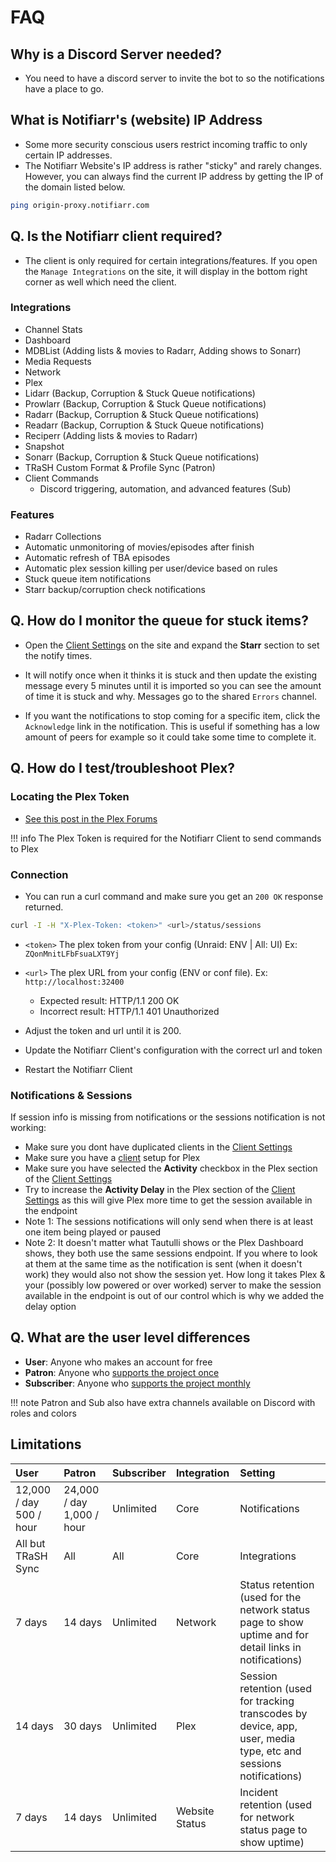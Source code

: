 # FAQ

## Why is a Discord Server needed?

- You need to have a discord server to invite the bot to so the notifications have a place to go.

## What is Notifiarr's (website) IP Address

- Some more security conscious users restrict incoming traffic to only certain IP addresses.
- The Notifiarr Website's IP address is rather "sticky" and rarely changes. However, you can always find the current IP address by getting the IP of the domain listed below.

```bash
ping origin-proxy.notifiarr.com
```

## Q. Is the Notifiarr client required?

- The client is only required for certain integrations/features. If you open the `Manage Integrations` on the site, it will display in the bottom right corner as well which need the client.

### Integrations

- Channel Stats
- Dashboard
- MDBList (Adding lists & movies to Radarr, Adding shows to Sonarr)
- Media Requests
- Network
- Plex
- Lidarr (Backup, Corruption & Stuck Queue notifications)
- Prowlarr (Backup, Corruption & Stuck Queue notifications)
- Radarr (Backup, Corruption & Stuck Queue notifications)
- Readarr (Backup, Corruption & Stuck Queue notifications)
- Reciperr (Adding lists & movies to Radarr)
- Snapshot
- Sonarr (Backup, Corruption & Stuck Queue notifications)
- TRaSH Custom Format & Profile Sync (Patron)
- Client Commands
  - Discord triggering, automation, and advanced features (Sub)

### Features

- Radarr Collections
- Automatic unmonitoring of movies/episodes after finish
- Automatic refresh of TBA episodes
- Automatic plex session killing per user/device based on rules
- Stuck queue item notifications
- Starr backup/corruption check notifications

## Q. How do I monitor the queue for stuck items?

- Open the [Client Settings](../../pages/website/clientConfig.md) on the site and expand the **Starr** section to set the notify times.

- It will notify once when it thinks it is stuck and then update the existing message every 5 minutes until it is imported so you can see the amount of time it is stuck and why. Messages go to the shared `Errors` channel.

- If you want the notifications to stop coming for a specific item, click the `Acknowledge` link in the notification. This is useful if something has a low amount of peers for example so it could take some time to complete it.

## Q. How do I test/troubleshoot Plex?

### Locating the Plex Token

- [See this post in the Plex Forums](https://support.plex.tv/articles/204059436-finding-an-authentication-token-x-plex-token/)

!!! info
     The Plex Token is required for the Notifiarr Client to send commands to Plex

### Connection

- You can run a curl command and make sure you get an `200 OK` response returned.

```bash
curl -I -H "X-Plex-Token: <token>" <url>/status/sessions
```

- `<token>` The plex token from your config (Unraid: ENV | All: UI) Ex: `ZQonMnitLFbFsuaLXT9Yj`
- `<url>` The plex URL from your config (ENV or conf file). Ex: `http://localhost:32400`

  - Expected result: HTTP/1.1 200 OK
  - Incorrect result: HTTP/1.1 401 Unauthorized

- Adjust the token and url until it is 200.
- Update the Notifiarr Client's configuration with the correct url and token
- Restart the Notifiarr Client

### Notifications & Sessions

If session info is missing from notifications or the sessions notification is not working:

- Make sure you dont have duplicated clients in the [Client Settings](../../pages/website/clientConfig.md)
- Make sure you have a [client](../../pages/website/clientConfig.md) setup for Plex
- Make sure you have selected the **Activity** checkbox in the Plex section of the [Client Settings](../../pages/website/clientConfig.md)
- Try to increase the **Activity Delay** in the Plex section of the [Client Settings](https://notifiarr.wiki/en/Website/ClientConfiguration) as this will give Plex more time to get the session available in the endpoint
- Note 1: The sessions notifications will only send when there is at least one item being played or paused
- Note 2: It doesn't matter what Tautulli shows or the Plex Dashboard shows, they both use the same sessions endpoint.
  If you where to look at them at the same time as the notification is sent (when it doesn't work) they would also not
  show the session yet. How long it takes Plex & your (possibly low powered or over worked) server to make the session
  available in the endpoint is out of our control which is why we added the delay option

## Q. What are the user level differences

- **User**: Anyone who makes an account for free
- **Patron**: Anyone who [supports the project once](https://github.com/sponsors/Notifiarr)
- **Subscriber**: Anyone who [supports the project monthly](https://github.com/sponsors/Notifiarr)

!!! note
    Patron and Sub also have extra channels available on Discord with roles and colors

## Limitations

| User | Patron | Subscriber | Integration | Setting |
| :- | :- | :- | :- | :- |
| 12,000 / day 500 / hour | 24,000 / day 1,000 / hour| Unlimited | Core | Notifications |
| All but TRaSH Sync | All | All | Core | Integrations |
| 7 days | 14 days | Unlimited | Network | Status retention (used for the network status page to show uptime and for detail links in notifications) |
| 14 days | 30 days | Unlimited | Plex | Session retention (used for tracking transcodes by device, app, user, media type, etc and sessions notifications) |
| 7 days | 14 days | Unlimited | Website Status | Incident retention (used for network status page to show uptime) |
